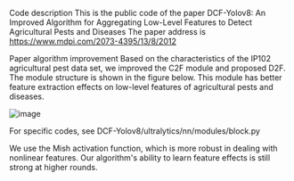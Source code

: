 Code description
This is the public code of the paper DCF-Yolov8: An Improved Algorithm for Aggregating Low-Level Features to Detect Agricultural Pests and Diseases
The paper address is https://www.mdpi.com/2073-4395/13/8/2012

Paper algorithm improvement
Based on the characteristics of the IP102 agricultural pest data set, we improved the C2F module and proposed D2F. The module structure is shown in the figure below. This module has better feature extraction effects on low-level features of agricultural pests and diseases.

![image](https://github.com/SprBoot/DCF-Yolov8/assets/44434637/3a6d71b0-f138-489e-ba65-fbdfa7495a04)

For specific codes, see DCF-Yolov8/ultralytics/nn/modules/block.py

We use the Mish activation function, which is more robust in dealing with nonlinear features. Our algorithm's ability to learn feature effects is still strong at higher rounds.
